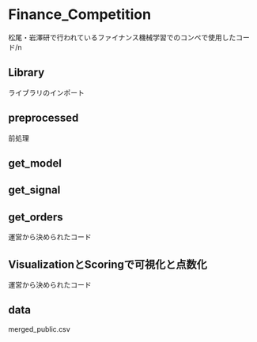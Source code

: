 # Finance_Competition
松尾・岩澤研で行われているファイナンス機械学習でのコンペで使用したコード/n

## Library
ライブラリのインポート
## preprocessed
前処理
## get_model

## get_signal
## get_orders
運営から決められたコード
## VisualizationとScoringで可視化と点数化
運営から決められたコード
## data
merged_public.csv

